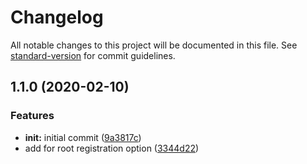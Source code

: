 # Changelog

All notable changes to this project will be documented in this file. See [standard-version](https://github.com/conventional-changelog/standard-version) for commit guidelines.

## 1.1.0 (2020-02-10)


### Features

* **init:** initial commit ([9a3817c](https://github.com/samokat-oss/nest-logger/commit/9a3817c))
* add for root registration option ([3344d22](https://github.com/samokat-oss/nest-logger/commit/3344d22))
